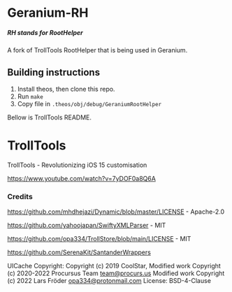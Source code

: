 # Geranium-RH
##### RH stands for RootHelper

A fork of TrollTools RootHelper that is being used in Geranium.

## Building instructions
1. Install theos, then clone this repo.
2. Run `make`
3. Copy file in `.theos/obj/debug/GeraniumRootHelper`

Bellow is TrollTools README.
# TrollTools
TrollTools - Revolutionizing iOS 15 customisation

https://www.youtube.com/watch?v=7yDOF0a8Q6A 

### Credits
https://github.com/mhdhejazi/Dynamic/blob/master/LICENSE - Apache-2.0

https://github.com/yahoojapan/SwiftyXMLParser - MIT

https://github.com/opa334/TrollStore/blob/main/LICENSE - MIT

https://github.com/SerenaKit/SantanderWrappers

UICache
Copyright: Copyright (c) 2019 CoolStar,
           Modified work Copyright (c) 2020-2022 Procursus Team <team@procurs.us>
           Modified work Copyright (c) 2022 Lars Fröder <opa334@protonmail.com>
License: BSD-4-Clause

